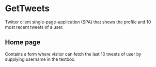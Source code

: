 # GetTweets

Twitter client single-page-application (SPA) that shows the profile and 10 most recent tweets of a user.

## Home page

Contains a form where visitor can fetch the last 10 tweets of user by supplying username in the textbox. 
